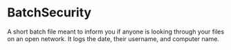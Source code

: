BatchSecurity
=============

A short batch file meant to inform you if anyone is looking through your files on an open network. It logs the date, their username, and computer name.
